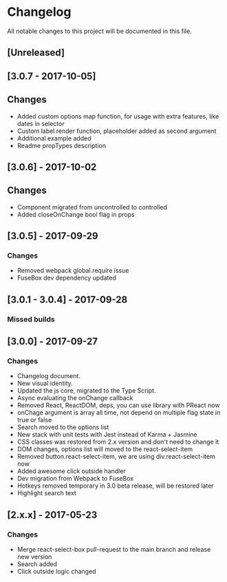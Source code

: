 # Changelog
All notable changes to this project will be documented in this file.

## [Unreleased]

## [3.0.7 - 2017-10-05]
## Changes
- Added custom options map function, for usage with extra features, like dates in selector
- Custom label render function, placeholder added as second argument
- Additional example added
- Readme propTypes description

## [3.0.6] - 2017-10-02
## Changes
- Component migrated from uncontrolled to controlled
- Added closeOnChange bool flag in props

## [3.0.5] - 2017-09-29
### Changes
- Removed webpack global.require issue
- FuseBox dev dependency updated

## [3.0.1 - 3.0.4] - 2017-09-28
### Missed builds

## [3.0.0] - 2017-09-27
### Changes
- Changelog document.
- New visual identity.
- Updated the js core, migrated to the Type Script.
- Async evaluating the onChange callback
- Removed React, ReactDOM, deps, you can use library with PReact now
- onChage argument is array all time, not depend on multiple flag state in true or false
- Search moved to the options list
- New stack with unit tests with Jest instead of Karma + Jasmine
- CSS classes was restored from 2.x version and don't need to change it
- DOM changes, options list will moved to the react-select-item
- Removed button.react-select-item, we are using div.react-select-item now
- Added awesome click outside handler
- Dev migration from Webpack to FuseBox
- Hotkeys removed temporary in 3.0 beta release, will be restored later
- Highlight search text

## [2.x.x] - 2017-05-23
### Changes
- Merge react-select-box pull-request to the main branch and release new version
- Search added
- Click outside logic changed